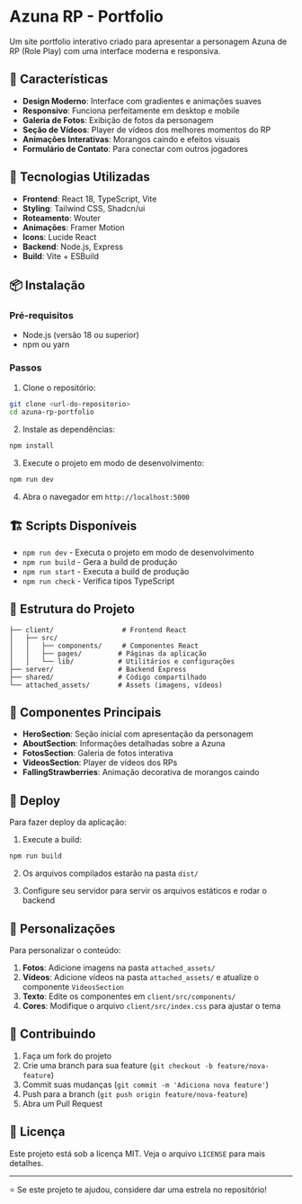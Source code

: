 # Azuna RP - Portfolio

Um site portfolio interativo criado para apresentar a personagem Azuna de RP (Role Play) com uma interface moderna e responsiva.

## 🌟 Características

- **Design Moderno**: Interface com gradientes e animações suaves
- **Responsivo**: Funciona perfeitamente em desktop e mobile
- **Galeria de Fotos**: Exibição de fotos da personagem
- **Seção de Vídeos**: Player de vídeos dos melhores momentos do RP
- **Animações Interativas**: Morangos caindo e efeitos visuais
- **Formulário de Contato**: Para conectar com outros jogadores

## 🚀 Tecnologias Utilizadas

- **Frontend**: React 18, TypeScript, Vite
- **Styling**: Tailwind CSS, Shadcn/ui
- **Roteamento**: Wouter
- **Animações**: Framer Motion
- **Icons**: Lucide React
- **Backend**: Node.js, Express
- **Build**: Vite + ESBuild

## 📦 Instalação

### Pré-requisitos
- Node.js (versão 18 ou superior)
- npm ou yarn

### Passos

1. Clone o repositório:
```bash
git clone <url-do-repositorio>
cd azuna-rp-portfolio
```

2. Instale as dependências:
```bash
npm install
```

3. Execute o projeto em modo de desenvolvimento:
```bash
npm run dev
```

4. Abra o navegador em `http://localhost:5000`

## 🏗️ Scripts Disponíveis

- `npm run dev` - Executa o projeto em modo de desenvolvimento
- `npm run build` - Gera a build de produção
- `npm run start` - Executa a build de produção
- `npm run check` - Verifica tipos TypeScript

## 📁 Estrutura do Projeto

```
├── client/                 # Frontend React
│   ├── src/
│   │   ├── components/     # Componentes React
│   │   ├── pages/         # Páginas da aplicação
│   │   └── lib/           # Utilitários e configurações
├── server/                # Backend Express
├── shared/                # Código compartilhado
└── attached_assets/       # Assets (imagens, vídeos)
```

## 🎨 Componentes Principais

- **HeroSection**: Seção inicial com apresentação da personagem
- **AboutSection**: Informações detalhadas sobre a Azuna
- **FotosSection**: Galeria de fotos interativa
- **VideosSection**: Player de vídeos dos RPs
- **FallingStrawberries**: Animação decorativa de morangos caindo

## 🚀 Deploy

Para fazer deploy da aplicação:

1. Execute a build:
```bash
npm run build
```

2. Os arquivos compilados estarão na pasta `dist/`

3. Configure seu servidor para servir os arquivos estáticos e rodar o backend

## 📝 Personalizações

Para personalizar o conteúdo:

1. **Fotos**: Adicione imagens na pasta `attached_assets/`
2. **Vídeos**: Adicione vídeos na pasta `attached_assets/` e atualize o componente `VideosSection`
3. **Texto**: Edite os componentes em `client/src/components/`
4. **Cores**: Modifique o arquivo `client/src/index.css` para ajustar o tema

## 🤝 Contribuindo

1. Faça um fork do projeto
2. Crie uma branch para sua feature (`git checkout -b feature/nova-feature`)
3. Commit suas mudanças (`git commit -m 'Adiciona nova feature'`)
4. Push para a branch (`git push origin feature/nova-feature`)
5. Abra um Pull Request

## 📄 Licença

Este projeto está sob a licença MIT. Veja o arquivo `LICENSE` para mais detalhes.

---

⭐ Se este projeto te ajudou, considere dar uma estrela no repositório!